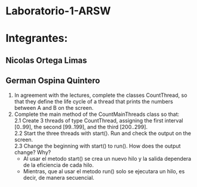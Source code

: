 
# Laboratorio-1-ARSW
# Integrantes:
## Nicolas Ortega Limas
## German Ospina Quintero


1. In agreement with the lectures, complete the classes CountThread, so that they define the life cycle of a thread that prints the numbers between A and B on the screen.
2. Complete the main method of the CountMainThreads class so that:   	
2.1 Create 3 threads of type CountThread, assigning the first interval [0..99], the second [99..199], and the third [200..299].   
2.2 Start the three threads with start(). Run and check the output on the screen.   
2.3 Change the beginning with start() to run(). How does the output change? Why?  
	- Al usar el metodo start() se crea un nuevo hilo y la salida dependera de la 	eficiencia de cada hilo.
	- Mientras, que al usar el metodo run() solo se ejecutara un hilo, es decir, de 	manera secuencial.

